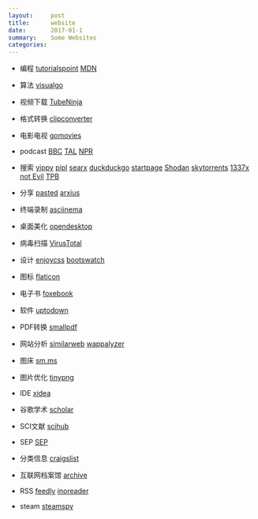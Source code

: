 ```yaml
---
layout:     post
title:      website
date:       2017-01-1
summary:    Some Websites
categories: 
---
```

* 编程     [tutorialspoint](https://www.tutorialspoint.com/)
            [MDN](https://developer.mozilla.org)
* 算法     [visualgo](https://visualgo.net/en)
* 视频下载  [TubeNinja](https://www.tubeninja.net/)
* 格式转换  [clipconverter](http://www.clipconverter.cc/)
* 电影电视  [gomovies](https://gomovies.to/) 
* podcast   [BBC](http://www.bbc.co.uk/podcasts)
            [TAL](https://www.thisamericanlife.org)
            [NPR](http://www.npr.org/)
* 搜索      [yippy](http://yippy.com/)
            [pipl](https://pipl.com/)
            [searx](https://searx.me/) 
            [duckduckgo](https://duckduckgo.com/)
            [startpage](https://www.startpage.com/)
            [Shodan](https://www.shodan.io/)
            [skytorrents](https://www.skytorrents.in/)
            [1337x](http://1337x.to/)
            [not Evil](http://hss3uro2hsxfogfq.onion/)
            [TPB](http://uj3wazyk5u4hnvtk.onion/)

* 分享      [pasted](http://pasted.co/)
            [arxius](https://arxius.io/) 
* 终端录制  [asciinema](https://asciinema.org/)
* 桌面美化  [opendesktop](https://www.opendesktop.org/)
* 病毒扫描  [VirusTotal](https://www.virustotal.com)
* 设计      [enjoycss](http://enjoycss.com/)
            [bootswatch](https://bootswatch.com/)
* 图标        [flaticon](https://www.flaticon.com/)
* 电子书     [foxebook](http://www.foxebook.net/)
* 软件       [uptodown](http://uptodown.com)
* PDF转换     [smallpdf](https://smallpdf.com/)
* 网站分析   [similarweb](https://www.similarweb.com/)
            [wappalyzer](https://wappalyzer.com/)
* 图床       [sm.ms](https://sm.ms/)
* 图片优化    [tinypng](https://tinypng.com/)
* IDE       [xidea](http://xidea.online)

* 谷歌学术    [scholar](https://scholar.google.com/)
* SCI文献     [scihub](http://sci-hub.io/)   
* SEP         [SEP](https://plato.stanford.edu/)
* 分类信息       [craigslist](https://www.craigslist.org/)

* 互联网档案馆 [archive](https://archive.org/)

* RSS [feedly](https://feedly.com)
    [inoreader](https://www.inoreader.com/)
* steam [steamspy](http://steamspy.com/)
